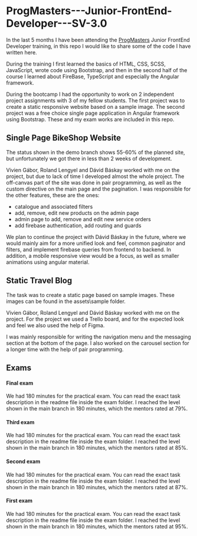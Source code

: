 # ProgMasters---Junior-FrontEnd-Developer---SV-3.0

In the last 5 months I have been attending the [ProgMasters](https://progmasters.hu/) Junior FrontEnd Developer training, in this repo I would like to share some of the code I have written here.

During the training I first learned the basics of HTML, CSS, SCSS, JavaScript, wrote code using Bootstrap, and then in the second half of the course I learned about FireBase, TypeScript and especially the Angular framework.

During the bootcamp I had the opportunity to work on 2 independent project assignments with 3 of my fellow students. The first project was to create a static responsive website based on a sample image. The second project was a free choice single page application in Angular framework using Bootstrap. These and my exam works are included in this repo.

## Single Page BikeShop Website

The status shown in the demo branch shows 55-60% of the planned site, but unfortunately we got there in less than 2 weeks of development.

Vivien Gábor, Roland Lengyel and Dávid Báskay worked with me on the project, but due to lack of time I developed almost the whole project.
The off-canvas part of the site was done in pair programming, as well as the custom directive on the main page and the pagination. I was responsible for the other features, these are the ones:
- catalogue and associated filters
- add, remove, edit new products on the admin page
- admin page to add, remove and edit new service orders
- add firebase authentication, add routing and guards

We plan to continue the project with Dávid Báskay in the future, where we would mainly aim for a more unified look and feel, common paginator and filters, and implement firebase queries from frontend to backend. In addition, a mobile responsive view would be a focus, as well as smaller animations using angular material.

## Static Travel Blog

The task was to create a static page based on sample images. These images can be found in the assets\sample folder.

Vivien Gábor, Roland Lengyel and Dávid Báskay worked with me on the project. For the project we used a Trello board, and for the expected look and feel we also used the help of Figma.

I was mainly responsible for writing the navigation menu and the messaging section at the bottom of the page. I also worked on the carousel section for a longer time with the help of pair programming.

## Exams
#### Final exam
We had 180 minutes for the practical exam. You can read the exact task description in the readme file inside the exam folder.
I reached the level shown in the main branch in 180 minutes, which the mentors rated at 79%.

#### Third exam
We had 180 minutes for the practical exam. You can read the exact task description in the readme file inside the exam folder.
I reached the level shown in the main branch in 180 minutes, which the mentors rated at 85%.

#### Second exam
We had 180 minutes for the practical exam. You can read the exact task description in the readme file inside the exam folder.
I reached the level shown in the main branch in 180 minutes, which the mentors rated at 87%.

#### First exam
We had 180 minutes for the practical exam. You can read the exact task description in the readme file inside the exam folder.
I reached the level shown in the main branch in 180 minutes, which the mentors rated at 95%.
